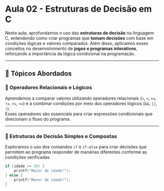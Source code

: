 # Aula 02 - Estruturas de Decisão em C

Nesta aula, aprofundamos o uso das **estruturas de decisão** na linguagem C, entendendo como criar programas que **tomam decisões** com base em condições lógicas e valores comparados. Além disso, aplicamos esses conceitos no desenvolvimento de **jogos e programas interativos**, reforçando a importância da lógica condicional na programação.

---

## 🧠 Tópicos Abordados

### 🔹 Operadores Relacionais e Lógicos
Aprendemos a comparar valores utilizando operadores relacionais (`>`, `<`, `==`, `!=`, `>=`, `<=`) e a combinar condições por meio dos operadores lógicos (`&&`, `||`, `!`).  
Esses operadores são essenciais para criar expressões condicionais que direcionam o fluxo do programa.

---

### 🔹 Estruturas de Decisão Simples e Compostas
Exploramos o uso dos comandos `if` e `if-else` para criar decisões que permitem ao programa responder de maneiras diferentes conforme as condições verificadas.

```c
if (idade >= 18) {
    printf("Maior de idade!");
} else {
    printf("Menor de idade!");
}
